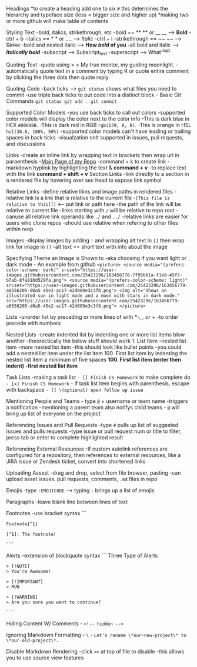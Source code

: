 Headings
    *to create a heading add one to six `#` this determines the hierarchy and typeface size (less = bigger size and higher up)
    *making two or more github will make table of contents

Styling Text
    -bold, italics, strikethrough, etc
    -bold == ** ** or __ __ --> **Bold**
        -ctrl + b
    -italics == * * or _ _ --> _Italic_
        -ctrl + i
    -strikethrough == ~~ ~~ --> ~~Strike~~
    -bold and nested italic --> **How _bold_ of you**
    -all bold and italic  --> ***Italically bold***
    -subscript --> Subscript<sub>text</sub>
    -superscript --> What'<sup>sup</sup>

Quoting Text
    -quote using >
        > My true mentor, my guiding moonlight.
    -automatically quote text in a comment by typing R or quote entire comment by clicking the three dots then quote reply

Quoting Code
    -back ticks --> `git status` shows what files you need to commit
    -use triple back ticks to put code into a distinct block
    - Basic Git Commands
      ```
      git status
      git add .
      git commit
      ```

Supported Color Models
    -you use back ticks to call out colors
        -supported color models will display the color next to the color info
        -This is dark blue in HEX `#00008B`.
        -This is dark red in RGB `rgb(139, 0, 0)`.
        -This is orange in HSL `hsl(38.8, 100%, 50%)`
        -supported color models can't have leading or trailing spaces in back ticks
        -visualzation onlt supported in issues, pull requests, and discussions

Links
    -create an inline link by wrapping text in brackets then wrap url in paraenthesis
        -[Main Page of my Repo](https://github.com/cammaicey/startup)
        -command + k to create link
    -markdown hyplink by highlighting the text & **command + v**
    -to replace text with the link **command + shift + v**
Section Links
    -link directly to a section in a rendered file by hovering over sec head to expose link symbol

Relative Links
    -define relative likns and image paths in rendered files
    -relative link is a link that is relative to the current file
        -`[This file is relative to this]()` <-- put link or path here
    -the path of the link will be relative to current file
    -links starting with `/` will be relative to repo root
    -canuse all relative link operands like `./` and `../`
    -relative links are easier for users who clone repos
        -should use relative when refering to other files within reop

Images
    -display images by adding `!` and wrapping alt text in `[]` then wrap link for image in `()`
        -alt text == short text with info about the image

Specifying Theme an Image is Shown to
    -aka choosing if you want light or dark mode
    - An example from github
    ```
    <picture>
        <source media="(prefers-color-scheme: dark)" srcset="https://user-images.githubusercontent.com/25423296/163456776-7f95b81a-f1ed-45f7-b7ab-8fa810d529fa.png">
         <source media="(prefers-color-scheme: light)" srcset="https://user-images.githubusercontent.com/25423296/163456779-a8556205-d0a5-45e2-ac17-42d089e3c3f8.png">
        <img alt="Shows an illustrated sun in light mode and a moon with stars in dark mode." src="https://user-images.githubusercontent.com/25423296/163456779-a8556205-d0a5-45e2-ac17-42d089e3c3f8.png">
    </picture>
    ```

Lists
    -unorder list by preceding or more lines of with **-, *, or +**
    -to order precede with numbers

Nested Lists
    -create indented list by indenting one or more list items blow another
    -theorectically the below stuff should work
    1. List Item
        -nested list item
            -more nested list item
    -this should look like bullet points
    -you could add a nested list item under the list item 100. First list item by indenting the nested list item a minimum of five spaces **100. First list item (enter then indent) -first nested list item**

Task Lists
    -making a task list `- [] Finish CS Homework` to make complete do `- [x] Finish CS Homework`
    - if task list item begins with parenthesis, escape with backspace
    `- [] \(optional) open follow up issue`

Mentioning People and Teams
    - type `@` + username or team name
        -triggers a notification
    -mentioning a parent team also notifys child teams
    - `@` will bring up list of everyone on the project

Referencing Issues and Pull Requests
    -type `#` pulls up list of suggested issues and pulls requests
    -type issue or pull request num or title to filter, press tab or enter to complete highlighted result

Referencing External Resources
    -If custom autolink references are configured for a repository, then references to external resources, like a JIRA issue or Zendesk ticket, convert into shortened links

Uploading Assest
    -drag and drop, select from file browser, pasting
    -can upload asset issues. pull requests, comments, `.md` files in repo

Emojis
    -type `:EMOJICODE` --> typing `:` brings up a list of emojis

Paragraphs
    -leave blank line between lines of text

Footnotes
    -use bracket syntax
    ```
    
    Footnote[^1]

    [^1]: The footnote!

    ```

Alerts
    -extension of blockquote syntax
    ```
    Three Type of Alerts

    > [!NOTE]
    > You're Awesome!

    > [!IMPORTANT]
    > RUN

    > [!WARNING]
    > Are you sure you want to continue?
    
    ```

Hiding Content W/ Comments
    - `<!-- hidden -->`

Ignoring Markdown Formatting
    - `\`
    - `Let's rename \*our-new-project\* to \*our-old-project\*.`

Disable Markdown Rendering
    -click `<>` at top of file to disable
    -this allows you to use source view features